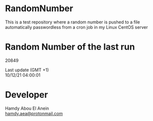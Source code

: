 # RandomNumber    
This is a test repository where a random number is pushed to a file automatically passwordless from a cron job in my Linux CentOS server    
# Random Number of the last run   
20849
      
Last update (GMT +1)    
10/12/21 04:00:01
# Developer    
Hamdy Abou El Anein   
hamdy.aea@protonmail.com
